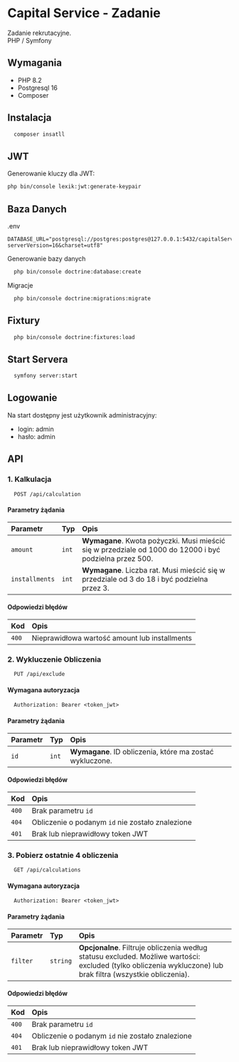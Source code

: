 # Capital Service - Zadanie

Zadanie rekrutacyjne.<br />
PHP / Symfony

## Wymagania
- PHP 8.2
- Postgresql 16
- Composer

## Instalacja
```bash
  composer insatll
```

## JWT
Generowanie kluczy dla JWT:
```bash
php bin/console lexik:jwt:generate-keypair
```

## Baza Danych
.env
```text
DATABASE_URL="postgresql://postgres:postgres@127.0.0.1:5432/capitalService?serverVersion=16&charset=utf8"
```
Generowanie bazy danych
```bash
  php bin/console doctrine:database:create
```
Migracje
```bash
  php bin/console doctrine:migrations:migrate
```

## Fixtury
```bash
  php bin/console doctrine:fixtures:load
```

## Start Servera
```bash
  symfony server:start
```

## Logowanie
Na start dostępny jest użytkownik administracyjny:
- login: admin
- hasło: admin

## API

### 1. Kalkulacja

```http
  POST /api/calculation
```

#### Parametry żądania

| Parametr | Typ     | Opis                |
| :-------- | :------- | :------------------------- |
| `amount` | `int` | **Wymagane**. Kwota pożyczki. Musi mieścić się w przedziale od 1000 do 12000 i być podzielna przez 500. |
| `installments` | `int` | **Wymagane**. Liczba rat. Musi mieścić się w przedziale od 3 do 18 i być podzielna przez 3. |

#### Odpowiedzi błędów

| Kod | Opis                |
| :-------- | :------------------------- |
| `400` | Nieprawidłowa wartość amount lub installments |

### 2. Wykluczenie Obliczenia

```http
  PUT /api/exclude
```

#### Wymagana autoryzacja

```http
  Authorization: Bearer <token_jwt>
```

#### Parametry żądania

| Parametr | Typ     | Opis                |
| :-------- | :------- | :------------------------- |
| `id` | `int` | **Wymagane**. ID obliczenia, które ma zostać wykluczone. |

#### Odpowiedzi błędów

| Kod | Opis                |
| :-------- | :------------------------- |
| `400` | Brak parametru `id` |
| `404` | Obliczenie o podanym `id` nie zostało znalezione |
| `401` | Brak lub nieprawidłowy token JWT |

### 3. Pobierz ostatnie 4 obliczenia

```http
  GET /api/calculations
```

#### Wymagana autoryzacja

```http
  Authorization: Bearer <token_jwt>
```

#### Parametry żądania

| Parametr | Typ     | Opis                |
| :-------- | :------- | :------------------------- |
| `filter` | `string` | **Opcjonalne**. Filtruje obliczenia według statusu excluded. Możliwe wartości: excluded (tylko obliczenia wykluczone) lub brak filtra (wszystkie obliczenia). |

#### Odpowiedzi błędów

| Kod | Opis                |
| :-------- | :------------------------- |
| `400` | Brak parametru `id` |
| `404` | Obliczenie o podanym `id` nie zostało znalezione |
| `401` | Brak lub nieprawidłowy token JWT |
